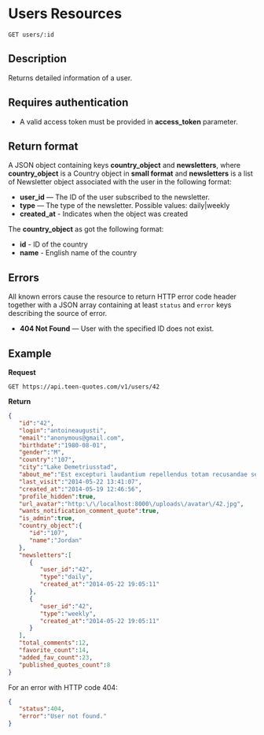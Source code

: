 # Users Resources

    GET users/:id

## Description
Returns detailed information of a user.

## Requires authentication
* A valid access token must be provided in **access_token** parameter.

## Return format
A JSON object containing keys **country_object** and **newsletters**, where **country_object** is a Country object in **small format** and **newsletters** is a list of Newsletter object associated with the user in the following format:

- **user_id** — The ID of the user subscribed to the newsletter.
- **type** — The type of the newsletter. Possible values: daily|weekly
- **created_at** - Indicates when the object was created

The **country_object** as got the following format:

- **id** - ID of the country
- **name** - English name of the country

## Errors
All known errors cause the resource to return HTTP error code header together with a JSON array containing at least `status` and `error` keys describing the source of error.

- **404 Not Found** — User with the specified ID does not exist.

## Example
**Request**

    GET https://api.teen-quotes.com/v1/users/42

**Return**
``` json
{
   "id":"42",
   "login":"antoineaugusti",
   "email":"anonymous@gmail.com",
   "birthdate":"1980-08-01",
   "gender":"M",
   "country":"107",
   "city":"Lake Demetriusstad",
   "about_me":"Est excepturi laudantium repellendus totam recusandae sed quod. Rerum necessitatibus repellendus autem doloremque dolorum at. Est fuga adipisci mollitia fuga placeat maiores.",
   "last_visit":"2014-05-22 13:41:07",
   "created_at":"2014-05-19 12:46:56",
   "profile_hidden":true,
   "url_avatar":"http:\/\/localhost:8000\/uploads\/avatar\/42.jpg",
   "wants_notification_comment_quote":true,
   "is_admin":true,
   "country_object":{
      "id":"107",
      "name":"Jordan"
   },
   "newsletters":[
      {
         "user_id":"42",
         "type":"daily",
         "created_at":"2014-05-22 19:05:11"
      },
      {
         "user_id":"42",
         "type":"weekly",
         "created_at":"2014-05-22 19:05:11"
      }
   ],
   "total_comments":12,
   "favorite_count":14,
   "added_fav_count":23,
   "published_quotes_count":8
}
```

For an error with HTTP code 404:
``` json
{
   "status":404,
   "error":"User not found."
}
```